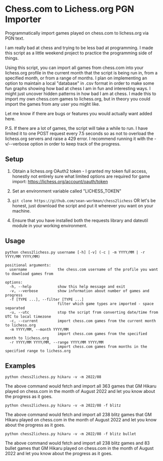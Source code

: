 # Chess.com to Lichess.org PGN Importer

Programmatically import games played on chess.com to lichess.org via PGN text.

I am really bad at chess and trying to be less bad at programming. I made this script as a little weekend project to practice the programming side of things.

Using this script, you can import all games from chess.com into your lichess.org profile in the current month that the script is being run in, from a specified month, or from a range of months. I plan on implementing an option to maintain a local "database" in .csv format in order to make some fun graphs showing how bad at chess I am in fun and interesting ways. I might just uncover hidden patterns in how bad I am at chess. I made this to import my own chess.com games to lichess.org, but in theory you could import the games from any user you might like.

Let me know if there are bugs or features you would actually want added here.

P.S. If there are a lot of games, the script will take a while to run. I have limited it to one POST request every 7.5 seconds so as not to overload the lichess.org servers and raise a 429 error. I recommend running it with the -v/--verbose option in order to keep track of the progress.

## Setup

1. Obtain a lichess.org OAuth2 token - I granted my token full access, honestly not entirely sure what limited options are required for game import: https://lichess.org/account/oauth/token

2. Set an environment variable called "LICHESS_TOKEN"

3. `git clone https://github.com/sean-workman/chess2lichess` OR let's be honest, just download the script and put it wherever you want on your machine.

4. Ensure that you have installed both the requests library and dateutil module in your working environment. 

## Usage

```
python chess2lichess.py username [-h] [-v] (-c | -m YYYY/MM | -r YYYY/MM YYYY/MM)

positional arguments:
  username              the chess.com username of the profile you want to download games from

options:
  -h, --help            show this help message and exit
  -v, --verbose         show information about number of games and progress
  -f [TYPE ...], --filter [TYPE ...]
                        filter which game types are imported - space separated
  -u, --utc             stop the script from converting date/time from UTC to local timezone
  -c, --current         import chess.com games from the current month to lichess.org
  -m YYYY/MM, --month YYYY/MM
                        import chess.com games from the specified month to lichess.org
  -r YYYY/MM YYYY/MM, --range YYYY/MM YYYY/MM
                        import chess.com games from months in the specified range to lichess.org
```

## Examples

`python chess2lichess.py hikaru -v -m 2022/08`

The above command would fetch and import all 363 games that GM Hikaru played on chess.com in the month of August 2022 and let you know about the progress as it goes.

`python chess2lichess.py hikaru -v -m 2022/08 -f blitz`

The above command would fetch and import all 238 blitz games that GM Hikaru played on chess.com in the month of August 2022 and let you know about the progress as it goes.

`python chess2lichess.py hikaru -v -m 2022/08 -f blitz bullet`

The above command would fetch and import all 238 blitz games and 83 bullet games that GM Hikaru played on chess.com in the month of August 2022 and let you know about the progress as it goes.
